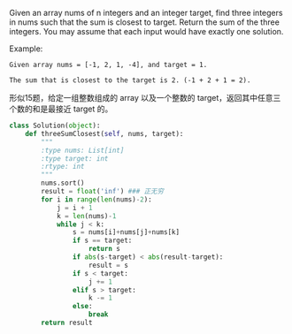 Given an array nums of n integers and an integer target, find three integers in nums such that the sum is closest to target. Return the sum of the three integers. You may assume that each input would have exactly one solution.

Example:
```
Given array nums = [-1, 2, 1, -4], and target = 1.

The sum that is closest to the target is 2. (-1 + 2 + 1 = 2).
```
形似15题，给定一组整数组成的 array 以及一个整数的 target，返回其中任意三个数的和是最接近 target 的。
```python
class Solution(object):
    def threeSumClosest(self, nums, target):
        """
        :type nums: List[int]
        :type target: int
        :rtype: int
        """
        nums.sort()
        result = float('inf') ### 正无穷
        for i in range(len(nums)-2):
            j = i + 1
            k = len(nums)-1
            while j < k:
                s = nums[i]+nums[j]+nums[k]
                if s == target:
                    return s
                if abs(s-target) < abs(result-target):
                    result = s
                if s < target:
                    j += 1
                elif s > target:
                    k -= 1
                else:
                    break
        return result
```
